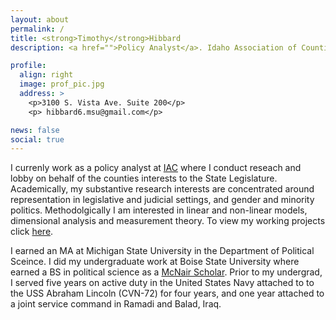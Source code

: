 ```yaml
---
layout: about
permalink: /
title: <strong>Timothy</strong>Hibbard
description: <a href="">Policy Analyst</a>. Idaho Association of Counties (IAC) </a>. State of Idaho

profile:
  align: right
  image: prof_pic.jpg
  address: >
    <p>3100 S. Vista Ave. Suite 200</p>
    <p> hibbard6.msu@gmail.com</p>

news: false
social: true
---
```


I currenly work as a policy analyst at [IAC](http://idcounties.org/) where I conduct reseach and lobby on behalf of the counties interests to the State Legislature. Academically, my substantive research interests are concentrated around representation in legislative and judicial settings, and gender and minority politics. Methodolgically I am interested in linear and non-linear models, dimensional analysis and measurement theory. To view my working projects click [here](/projects/).

I earned an MA at Michigan State University in the Department of Political Sceince. I did my undergraduate work at Boise State University where earned a BS in political science as a [McNair Scholar](https://mcnairscholars.com/about/). Prior to my undergrad, I served five years on active duty in the United States Navy attached to to the USS Abraham Lincoln (CVN-72) for four years, and one year attached to a joint service command in Ramadi and Balad, Iraq.
